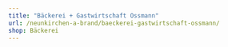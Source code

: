 ```yaml
---
title: "Bäckerei + Gastwirtschaft Ossmann"
url: /neunkirchen-a-brand/baeckerei-gastwirtschaft-ossmann/
shop: Bäckerei
---
```


